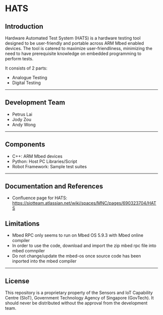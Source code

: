 # HATS

## Introduction
Hardware Automated Test System (HATS) is a hardware testing tool designed to be user-friendly and portable across ARM Mbed enabled devices. The tool is catered to maximize user-friendliness, minimizing the need to have prerequisite knowledge on embedded programming to perform tests.

It consists of 2 parts:

* Analogue Testing
* Digital Testing

---
## Development Team
* Petrus Lai
* Jody Zou
* Andy Wong

---
## Components
 * C++: ARM Mbed devices
 * Python: Host PC Libraries/Script
 * Robot Framework: Sample test suites

---
## Documentation and References
* Confluence page for HATS: https://siotteam.atlassian.net/wiki/spaces/MNC/pages/690323704/HATS

## Limitations
* Mbed RPC only seems to run on Mbed OS 5.9.3 with Mbed online compiler
* In order to use the code, download and import the zip mbed rpc file into mbed comnpiler
* Do not change/update the mbed-os once source code has been inported into the mbed compiler

---
## License
This repository is a proprietary property of the  Sensors and IoT Capability Centre (SIoT), Government Technology Agency of Singapore (GovTech). It should never be distributed without the approval from the development team. 
